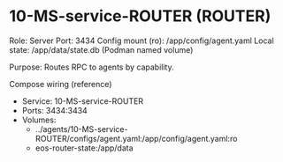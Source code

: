 # 10-MS-service-ROUTER (ROUTER)

Role: Server
Port: 3434
Config mount (ro): /app/config/agent.yaml
Local state: /app/data/state.db (Podman named volume)

Purpose: Routes RPC to agents by capability.

Compose wiring (reference)
- Service: 10-MS-service-ROUTER
- Ports: 3434:3434
- Volumes:
  - ../agents/10-MS-service-ROUTER/configs/agent.yaml:/app/config/agent.yaml:ro
  - eos-router-state:/app/data
